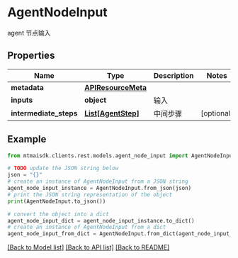 # AgentNodeInput

agent 节点输入

## Properties

Name | Type | Description | Notes
------------ | ------------- | ------------- | -------------
**metadata** | [**APIResourceMeta**](APIResourceMeta.md) |  | 
**inputs** | **object** | 输入 | 
**intermediate_steps** | [**List[AgentStep]**](AgentStep.md) | 中间步骤 | [optional] 

## Example

```python
from mtmaisdk.clients.rest.models.agent_node_input import AgentNodeInput

# TODO update the JSON string below
json = "{}"
# create an instance of AgentNodeInput from a JSON string
agent_node_input_instance = AgentNodeInput.from_json(json)
# print the JSON string representation of the object
print(AgentNodeInput.to_json())

# convert the object into a dict
agent_node_input_dict = agent_node_input_instance.to_dict()
# create an instance of AgentNodeInput from a dict
agent_node_input_from_dict = AgentNodeInput.from_dict(agent_node_input_dict)
```
[[Back to Model list]](../README.md#documentation-for-models) [[Back to API list]](../README.md#documentation-for-api-endpoints) [[Back to README]](../README.md)


